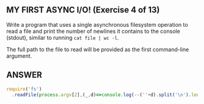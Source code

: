 ## MY FIRST ASYNC I/O! (Exercise 4 of 13)

  Write a program that uses a single asynchronous filesystem operation to
  read a file and print the number of newlines it contains to the console
  (stdout), similar to running `cat file | wc -l`.

  The full path to the file to read will be provided as the first
  command-line argument.

## ANSWER

```js
require('fs')
  .readFile(process.argv[2],(_,d)=>console.log(--(''+d).split('\n').length))
```
